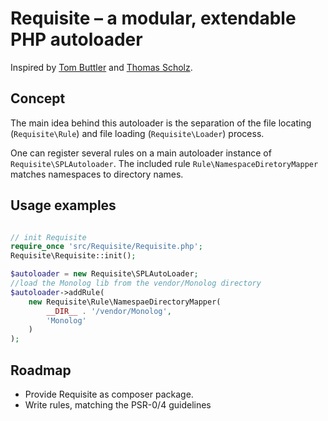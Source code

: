 # Requisite – a modular, extendable PHP autoloader

Inspired by [Tom Buttler](https://r.je/) and [Thomas Scholz](http://toscho.de).

## Concept
The main idea behind this autoloader is the separation of the file locating (`Requisite\Rule`) and file loading (`Requisite\Loader`) process.

One can register several rules on a main autoloader instance of `Requisite\SPLAutoloader`. The included rule `Rule\NamespaceDiretoryMapper` matches namespaces to directory names.


## Usage examples

```php

// init Requisite
require_once 'src/Requisite/Requisite.php';
Requisite\Requisite::init();

$autoloader = new Requisite\SPLAutoLoader;
//load the Monolog lib from the vendor/Monolog directory
$autoloader->addRule(
	new Requisite\Rule\NamespaeDirectoryMapper(
		__DIR__ . '/vendor/Monolog',
		'Monolog'
	)
);
```

## Roadmap

 * Provide Requisite as composer package.
 * Write rules, matching the PSR-0/4 guidelines